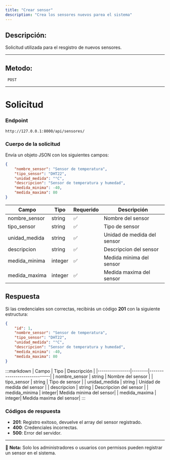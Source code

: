 ```yaml
---
title: "Crear sensor"
description: "Crea los sensores nuevos parea el sistema"
---
```



## Descripción:
Solicitud utilizada  para el resgistro de nuevos sensores.

---


## Metodo: 
```
 POST
```
---


# **Solicitud**

### **Endpoint**
```
http://127.0.0.1:8000/api/sensores/
```

### **Cuerpo de la solicitud**
Envía un objeto JSON con los siguientes campos:

```json
{
    "nombre_sensor": "Sensor de temperatura",
    "tipo_sensor": "DHT22",
    "unidad_medida": "°C",
    "descripcion": "Sensor de temperatura y humedad",
    "medida_minima": -40,
    "medida_maxima": 80
}
```

| Campo           | Tipo   | Requerido | Descripción                |
|----------------|--------|-----------|-----------------------------|
| nombre_sensor  | string | ✅       | Nombre del sensor |
| tipo_sensor    | string | ✅       | Tipo de sensor    |
| unidad_medida  | string | ✅       | Unidad de medida del sensor |
| descripcion    | string | ✅       | Descripcion del sensor | 
| medida_minima  | integer| ✅       | Medida minima del sensor| 
| medida_maxima  | integer| ✅       | Medida maxima del sensor| 

## **Respuesta**

Si las credenciales son correctas, recibirás un código **201** con la siguiente estructura:

```json
{
    "id": 1,
    "nombre_sensor": "Sensor de temperatura",
    "tipo_sensor": "DHT22",
    "unidad_medida": "°C",
    "descripcion": "Sensor de temperatura y humedad",
    "medida_minima": -40,
    "medida_maxima": 80
}
```

:::markdown
| Campo           | Tipo   | Descripción                |
|----------------|--------|-----------------------------|
| nombre_sensor  | string | Nombre del sensor |
| tipo_sensor    | string | Tipo de sensor    |
| unidad_medida  | string | Unidad de medida del sensor |
| descripcion    | string | Descripcion del sensor | 
| medida_minima  | integer| Medida minima del sensor| 
| medida_maxima  | integer| Medida maxima del sensor| 
:::


### **Códigos de respuesta**
- **201**: Registro exitoso, devuelve el array del sensor registrado.
- **400**: Credenciales incorrectas.
- **500**: Error del servidor.

---

📄 **Nota:** Solo los administradores o usuarios con permisos pueden registrar un sensor en el sistema.



